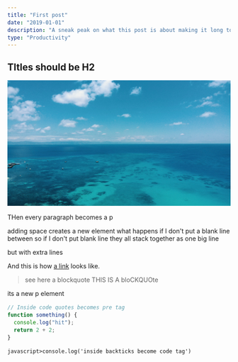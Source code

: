 ```yaml
---
title: "First post"
date: "2019-01-01"
description: "A sneak peak on what this post is about making it long to see what happens when the text wrap"
type: "Productivity"
---
```


## TItles should be H2

![picture of great barrier reef](./australia.jpg)

THen every paragraph becomes a p

adding space creates a new element
what happens if I don't put a blank line between
so if I don't put blank line
they all stack together as one big line

but with extra lines

And this is how [a link](http://localhost:8000) looks like.

> see here a blockquote
> THIS IS A bloCKQUOte

its a new p element

```javascript
// Inside code quotes becomes pre tag
function something() {
  console.log("hit");
  return 2 + 2;
}
```

`javascript>console.log('inside backticks become code tag')`

